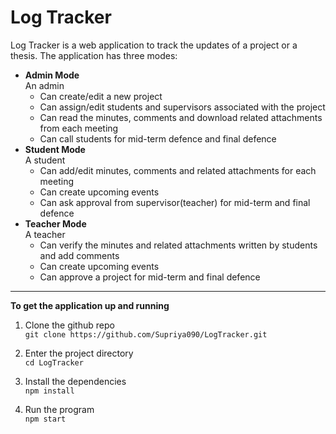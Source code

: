 
# Log Tracker

Log Tracker is a web application to track the updates of a project or a thesis. The application has three modes:
* **Admin Mode**   
An admin 
	* Can create/edit a new project
	* Can assign/edit students and supervisors associated with the project
	* Can read the minutes, comments and download related attachments from each meeting  
	* Can call students for mid-term defence and final defence
* **Student Mode**   
A student
	* Can add/edit minutes, comments and related attachments for each meeting
	* Can create upcoming events 
	* Can ask approval from supervisor(teacher) for mid-term and final defence
* **Teacher Mode**   
A teacher
	* Can verify the minutes and related attachments written by students and add comments
	* Can create upcoming events 
	* Can approve a project for mid-term and final defence  

----
**To get the application up and running**   
1. Clone the github repo    
`git clone https://github.com/Supriya090/LogTracker.git`

2. Enter the project directory    
`cd LogTracker`

3. Install the dependencies    
`npm install`

4. Run the program    
`npm start`

 
